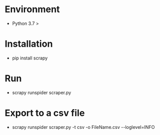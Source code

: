 # Environment
* Python 3.7 >
# Installation
* pip install scrapy
# Run
* scrapy runspider scraper.py
# Export to a csv file
* scrapy runspider scraper.py  -t csv -o FileName.csv --loglevel=INFO
